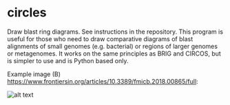 # circles
Draw blast ring diagrams. See instructions in the repository.
This program is useful for those who need to draw comparative diagrams of blast alignments of small genomes (e.g. bacterial) or regions of larger genomes or metagenomes. It works on the same principles as BRIG and CIRCOS, but is simpler to use and is Python based only.

Example image (B) https://www.frontiersin.org/articles/10.3389/fmicb.2018.00865/full:
</p>

![alt text](https://www.frontiersin.org/files/Articles/301450/fmicb-09-00865-HTML/image_m/fmicb-09-00865-g001.jpg)

